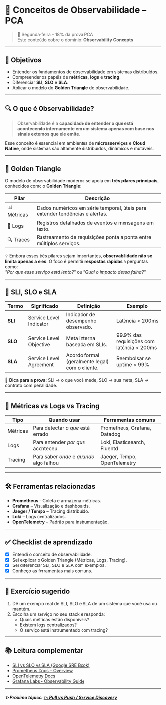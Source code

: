 # 📘 Conceitos de Observabilidade – PCA

> 📅 Segunda-feira – 18% da prova PCA  
> Este conteúdo cobre o domínio: **Observability Concepts**

---

## 🎯 Objetivos

- Entender os fundamentos de observabilidade em sistemas distribuídos.
- Compreender os papéis de **métricas**, **logs** e **tracing**.
- Diferenciar **SLI**, **SLO** e **SLA**.
- Aplicar o modelo do **Golden Triangle** de observabilidade.

---

## 🔍 O que é Observabilidade?

> Observabilidade é a **capacidade de entender o que está acontecendo internamente em um sistema apenas com base nos sinais externos que ele emite**.

Esse conceito é essencial em ambientes de **microsserviços** e **Cloud Native**, onde sistemas são altamente distribuídos, dinâmicos e mutáveis.

---

## 🧪 Golden Triangle

O modelo de observabilidade moderno se apoia em **três pilares principais**, conhecidos como o **Golden Triangle**:

| Pilar     | Descrição                                                                 |
|-----------|---------------------------------------------------------------------------|
| 📊 Métricas | Dados numéricos em série temporal, úteis para entender tendências e alertas. |
| 📂 Logs     | Registros detalhados de eventos e mensagens em texto.                      |
| 🔍 Traces   | Rastreamento de requisições ponta a ponta entre múltiplos serviços.        |

💡 Embora esses três pilares sejam importantes, **observabilidade não se limita apenas a eles**. O foco é permitir **respostas rápidas** a perguntas como:  
_"Por que esse serviço está lento?"_ ou _"Qual o impacto dessa falha?"_

---

## 📏 SLI, SLO e SLA

| Termo | Significado | Definição | Exemplo |
|-------|-------------|-----------|---------|
| **SLI** | Service Level Indicator | Indicador de desempenho observado. | Latência < 200ms |
| **SLO** | Service Level Objective | Meta interna baseada em SLIs. | 99.9% das requisições com latência < 200ms |
| **SLA** | Service Level Agreement | Acordo formal (geralmente legal) com o cliente. | Reembolsar se uptime < 99% |

🔎 **Dica para a prova**: SLI → o que você mede, SLO → sua meta, SLA → contrato com penalidade.

---

## 📘 Métricas vs Logs vs Tracing

| Tipo     | Quando usar                     | Ferramentas comuns           |
|----------|----------------------------------|------------------------------|
| Métricas | Para detectar *o que* está errado | Prometheus, Grafana, Datadog |
| Logs     | Para entender *por que* aconteceu | Loki, Elasticsearch, Fluentd |
| Tracing  | Para saber *onde* e *quando* algo falhou | Jaeger, Tempo, OpenTelemetry |

---

## 🛠️ Ferramentas relacionadas

- **Prometheus** – Coleta e armazena métricas.
- **Grafana** – Visualização e dashboards.
- **Jaeger / Tempo** – Tracing distribuído.
- **Loki** – Logs centralizados.
- **OpenTelemetry** – Padrão para instrumentação.

---

## ✅ Checklist de aprendizado

- [x] Entendi o conceito de observabilidade.
- [x] Sei explicar o Golden Triangle (Métricas, Logs, Tracing).
- [x] Sei diferenciar SLI, SLO e SLA com exemplos.
- [x] Conheço as ferramentas mais comuns.

---

## 🧪 Exercício sugerido

1. Dê um exemplo real de SLI, SLO e SLA de um sistema que você usa ou mantém.
2. Escolha um serviço no seu stack e responda:
   - Quais métricas estão disponíveis?
   - Existem logs centralizados?
   - O serviço está instrumentado com tracing?

---

## 📚 Leitura complementar

- [SLI vs SLO vs SLA (Google SRE Book)](https://sre.google/sre-book/service-level-objectives/)
- [Prometheus Docs – Overview](https://prometheus.io/docs/introduction/overview/)
- [OpenTelemetry Docs](https://opentelemetry.io/docs/)
- [Grafana Labs - Observability Guide](https://grafana.com/observability/)

---

##### ✨ **Próximo tópico**: [📉 Pull vs Push / Service Discovery]('../Pull-vs-Pull-Service-Discovery/README.md')

